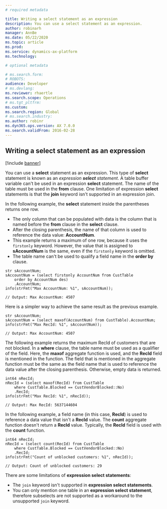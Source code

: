 ```yaml
---
# required metadata

title: Writing a select statement as an expression
description: You can use a select statement as an expression.
author: robinarh
manager: AnnBe
ms.date: 05/22/2020
ms.topic: article
ms.prod: 
ms.service: dynamics-ax-platform
ms.technology: 

# optional metadata

# ms.search.form: 
# ROBOTS: 
audience: Developer
# ms.devlang: 
ms.reviewer: rhaertle
ms.search.scope: Operations
# ms.tgt_pltfrm: 
ms.custom:
ms.search.region: Global
# ms.search.industry: 
ms.author: robinr
ms.dyn365.ops.version: AX 7.0.0
ms.search.validFrom: 2016-02-28
---
```


## Writing a select statement as an expression

[!include [banner](../../includes/banner.md)]

You can use a **select** statement as an expression. This type of **select** statement is known as an *expression **select** statement*. A table buffer variable can't be used in an expression **select** statement. The name of the table must be used in the **from** clause. One limitation of expression **select** statements is that the **join** keyword isn't supported in an expression join.

In the following example, the **select** statement inside the parentheses returns one row.

- The only column that can be populated with data is the column that is named before the **from** clause in the **select** clause.
- After the closing parenthesis, the name of that column is used to reference the data value: **AccountNum**.
- This example returns a maximum of one row, because it uses the `firstonly` keyword. However, the value that is assigned to **sAccountNum** is the same, even if the `firstonly` keyword is omitted.
- The table name can't be used to qualify a field name in the **order by** clause.

```xpp
str sAccountNum;
sAccountNum = (select firstonly AccountNum from CustTable
    order by AccountNum des)
    .AccountNum;
info(strFmt("Max AccountNum: %1", sAccountNum));

// Output: Max AccountNum: 4507
```

Here is a simpler way to achieve the same result as the previous example.

```xpp
str sAccountNum;
sAccountNum = (select maxof(AccountNum) from CustTable).AccountNum;
info(strFmt("Max RecId: %1", sAccountNum));

// Output: Max AccountNum: 4507
```

The following example returns the maximum RecId of customers that are not blocked. In a **where** clause, the table name must be used as a qualifier of the field. Here, the **maxof** aggregate function is used, and the **RecId** field is mentioned in the function. The field that is mentioned in the aggregate function must be the same as the field name that is used to reference the data value after the closing parenthesis. Otherwise, empty data is returned.

```xpp
int64 nRecId;
nRecId = (select maxof(RecId) from CustTable
    where CustTable.Blocked == CustVendorBlocked::No)
    .RecId;
info(strFmt("Max RecId: %1", nRecId));

// Output: Max RecId: 5637144604
```

In the following example, a field name (in this case, **RecId**) is used to reference a data value that isn't a **RecId** value. The **count** aggregate function doesn't return a **RecId** value. Typically, the **RecId** field is used with the **count** function.

```xpp
int64 nRecId;
nRecId = (select count(RecId) from CustTable
    where CustTable.Blocked == CustVendorBlocked::No)
    .RecId;
info(strFmt("Count of unblocked customers: %1", nRecId));

// Output: Count of unblocked customers: 29
```

There are some limitations of **expression select statements**:
+ The `join` keyword isn't supported in **expression select statements**. 
+ You can only mention one table in an **expression select statement**, therefore subselects are not supported as a workaround to the unsupported `join` keyword.
